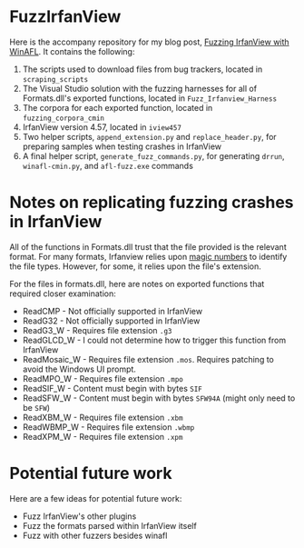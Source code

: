 # FuzzIrfanView

Here is the accompany repository for my blog post, [Fuzzing IrfanView with WinAFL](https://www.linkedin.com/pulse/fuzzing-irfanview-win-afl-moshe-kaplan/).
It contains the following:

1. The scripts used to download files from bug trackers, located in `scraping_scripts`
2. The Visual Studio solution with the fuzzing harnesses for all of Formats.dll's exported functions, located in `Fuzz_Irfanview_Harness`
3. The corpora for each exported function, located in `fuzzing_corpora_cmin`
4. IrfanView version 4.57, located in `iview457`
5. Two helper scripts, `append_extension.py` and `replace_header.py`, for preparing samples when testing crashes in IrfanView
6. A final helper script, `generate_fuzz_commands.py`, for generating `drrun`, `winafl-cmin.py`, and `afl-fuzz.exe` commands

# Notes on replicating fuzzing crashes in IrfanView
All of the functions in Formats.dll trust that the file provided is the relevant format. For many formats, Irfanview relies upon [magic numbers](https://en.wikipedia.org/wiki/Magic_number_(programming)#Format_indicators) to identify the file types. However, for some, it relies upon the file's extension.

For the files in formats.dll, here are notes on exported functions that required closer examination:
* ReadCMP - Not officially supported in IrfanView
* ReadG32 - Not officially supported in IrfanView
* ReadG3_W - Requires file extension `.g3`
* ReadGLCD_W - I could not determine how to trigger this function from IrfanView
* ReadMosaic_W - Requires file extension `.mos`. Requires patching to avoid the Windows UI prompt.
* ReadMPO_W - Requires file extension `.mpo`
* ReadSIF_W - Content must begin with bytes `SIF`
* ReadSFW_W - Content must begin with bytes `SFW94A` (might only need to be `SFW`)
* ReadXBM_W - Requires file extension `.xbm`
* ReadWBMP_W - Requires file extension `.wbmp`
* ReadXPM_W - Requires file extension `.xpm`

# Potential future work

Here are a few ideas for potential future work:
* Fuzz IrfanView's other plugins
* Fuzz the formats parsed within IrfanView itself
* Fuzz with other fuzzers besides winafl
